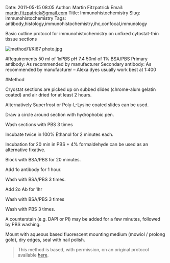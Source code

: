 Date: 2011-05-15 08:05
Author: Martin Fitzpatrick
Email: martin.fitzpatrick@gmail.com
Title: Immunohistochemistry
Slug: immunohistochemistry
Tags: antibody,histology,immunohistochemistry,ihc,confocal,immunology

Basic outline protocol for immunohistochemistry on unfixed cytostat-thin tissue sections


![method/1/Ki67 photo.jpg](/static/images/method/1/Ki67%20photo.jpg)




#Requirements
50 ml of 1xPBS pH 7.4
50ml of 1% BSA/PBS
Primary antibody: As recommended by manufacturer
Secondary antibody: As recommended by manufacturer – Alexa dyes usually work best at 1:400


#Method

Cryostat sections are picked up on subbed slides (chrome-alum gelatin coated) and air dried for at least 2 hours.

Alternatively Superfrost or Poly-L-Lysine coated slides can be used. 




Draw a circle around section with hydrophobic pen.



Wash sections with PBS 3 times



Incubate twice in 100% Ethanol for 2 minutes each.

Incubation for 20 min in PBS + 4% formaldehyde can be used as an alternative fixative.



Block with BSA/PBS for 20 minutes.



Add 1o antibody for 1 hour.



Wash with BSA/PBS 3 times.



Add 2o Ab for 1hr



Wash with BSA/PBS 3 times



Wash with PBS 3 times.



A counterstain (e.g. DAPI or PI) may be added for a few minutes, followed by PBS washing.



Mount with aqueous based fluorescent mounting medium (mowiol / prolong gold), dry edges, seal with nail polish.







>This method is based, with permission, on an original protocol available [here](http://web.qbi.uq.edu.au/microscopy/?page_id=476).

